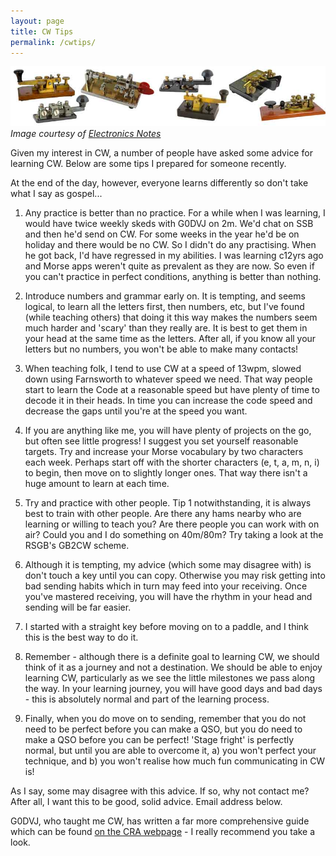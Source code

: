 ```yaml
---
layout: page
title: CW Tips
permalink: /cwtips/
---
```


![Selection of Morse Keys](images/morse-keys.jpg)
*Image courtesy of [Electronics Notes](https://www.electronics-notes.com/articles/ham_radio/morse_code/cw-keys-keyers.php)*

Given my interest in CW, a number of people have asked some advice for learning CW. Below are some tips I prepared for someone recently.

At the end of the day, however, everyone learns differently so don't take what I say as gospel...

1) Any practice is better than no practice. For a while when I was learning, I would have twice weekly skeds with G0DVJ on 2m. We'd chat on SSB and then he'd send on CW. For some weeks in the year he'd be on holiday and there would be no CW. So I didn't do any practising. When he got back, I'd have regressed in my abilities. I was learning c12yrs ago and Morse apps weren't quite as prevalent as they are now. So even if you can't practice in perfect conditions, anything is better than nothing.

2) Introduce numbers and grammar early on. It is tempting, and seems logical, to learn all the letters first, then numbers, etc, but I've found (while teaching others) that doing it this way makes the numbers seem much harder and 'scary' than they really are. It is best to get them in your head at the same time as the letters. After all, if you know all your letters but no numbers, you won't be able to make many contacts!

3) When teaching folk, I tend to use CW at a speed of 13wpm, slowed down using Farnsworth to whatever speed we need. That way people start to learn the Code at a reasonable speed but have plenty of time to decode it in their heads. In time you can increase the code speed and decrease the gaps until you're at the speed you want.

4) If you are anything like me, you will have plenty of projects on the go, but often see little progress! I suggest you set yourself reasonable targets. Try and increase your Morse vocabulary by two characters each week. Perhaps start off with the shorter characters (e, t, a, m, n, i) to begin, then move on to slightly longer ones. That way there isn't a huge amount to learn at each time.

5) Try and practice with other people. Tip 1 notwithstanding, it is always best to train with other people. Are there any hams nearby who are learning or willing to teach you? Are there people you can work with on air? Could you and I do something on 40m/80m? Try taking a look at the RSGB's GB2CW scheme.

6) Although it is tempting, my advice (which some may disagree with) is don't touch a key until you can copy. Otherwise you may risk getting into bad sending habits which in turn may feed into your receiving. Once you've mastered receiving, you will have the rhythm in your head and sending will be far easier.

7) I started with a straight key before moving on to a paddle, and I think this is the best way to do it. 

8) Remember - although there is a definite goal to learning CW, we should think of it as a journey and not a destination. We should be able to enjoy learning CW, particularly as we see the little milestones we pass along the way. In your learning journey, you will have good days and bad days - this is absolutely normal and part of the learning process.

9) Finally, when you do move on to sending, remember that you do not need to be perfect before you can make a QSO, but you do need to make a QSO before you can be perfect! 'Stage fright' is perfectly normal, but until you are able to overcome it, a) you won't perfect your technique, and b) you won't realise how much fun communicating in CW is!

As I say, some may disagree with this advice. If so, why not contact me? After all, I want this to be good, solid advice. Email address below.

G0DVJ, who taught me CW, has written a far more comprehensive guide which can be found [on the CRA webpage](http://www.g3co.uk/Downloads.html) - I really recommend you take a look.
